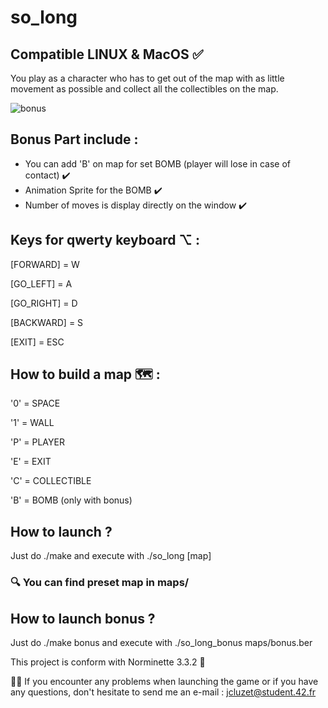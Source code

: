 # so_long 
## Compatible LINUX & MacOS ✅
You play as a character who has to get out of the map with as little movement as possible and collect all the collectibles on the map. 

![bonus](https://user-images.githubusercontent.com/55356071/129287696-f7064eeb-1a90-4e33-bde7-58ad8f239051.gif)

## Bonus Part include :

* You can add 'B' on map for set BOMB (player will lose in case of contact) ✔️
* Animation Sprite for the BOMB  ✔️
* Number of moves is display directly on the window ✔️

## Keys for qwerty keyboard ⌥ :

[FORWARD] = W

[GO_LEFT] = A

[GO_RIGHT] = D

[BACKWARD] = S

[EXIT] = ESC

## How to build a map 🗺 :

'0' = SPACE

'1' = WALL

'P' = PLAYER

'E' = EXIT

'C' = COLLECTIBLE

'B' = BOMB (only with bonus)

## How to launch ? 

Just do ./make
and execute with ./so_long [map]
### 🔍 You can find preset map in maps/

## How to launch bonus ?

Just do ./make bonus
and execute with ./so_long_bonus maps/bonus.ber

This project is conform with Norminette 3.3.2 📌

👋🏼 If you encounter any problems when launching the game or if you have any questions, don't hesitate to send me an e-mail : jcluzet@student.42.fr
